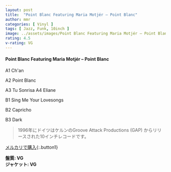 ```yaml
---
layout: post
title:  "Point Blanc Featuring Maria Motjér – Point Blanc"
author: mmr
categories: [ Vinyl ]
tags: [ Jazz, Funk, 10inch ]
image: ../assets/images/Point Blanc Featuring Maria Motjér – Point Blanc.jpg
rating: 4.5
v-rating: VG
---
```


#### Point Blanc Featuring Maria Motjér – Point Blanc

A1  Ch'an

A2  Point Blanc

A3  Tu Sonrisa
A4  Eliane


B1  Sing Me Your Lovesongs

B2  Capricho

B3  Dark

> 1996年にドイツはケルンのGroove Attack Productions (GAP) からリリースされた10インチレコードです。



[メルカリで購入](https://jp.mercari.com/item/m18334755783){:.button1}


<div class="mt-4 mb-4 d-flex align-items-center">
<strong class="mr-1">盤質: VG</strong>
</div>
<div class="mt-4 mb-4 d-flex align-items-center">
<strong class="mr-1">ジャケット: VG</strong>
</div>